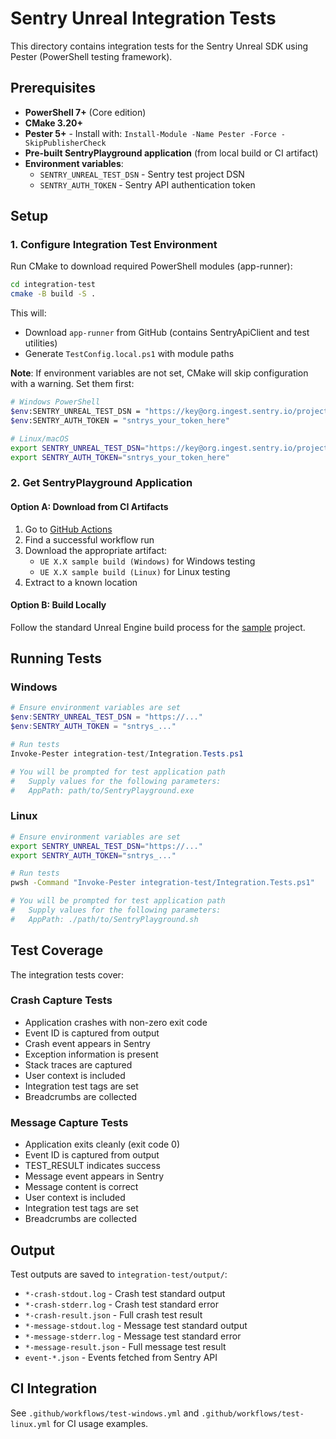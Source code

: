# Sentry Unreal Integration Tests

This directory contains integration tests for the Sentry Unreal SDK using Pester (PowerShell testing framework).

## Prerequisites

- **PowerShell 7+** (Core edition)
- **CMake 3.20+**
- **Pester 5+** - Install with: `Install-Module -Name Pester -Force -SkipPublisherCheck`
- **Pre-built SentryPlayground application** (from local build or CI artifact)
- **Environment variables**:
  - `SENTRY_UNREAL_TEST_DSN` - Sentry test project DSN
  - `SENTRY_AUTH_TOKEN` - Sentry API authentication token

## Setup

### 1. Configure Integration Test Environment

Run CMake to download required PowerShell modules (app-runner):

```bash
cd integration-test
cmake -B build -S .
```

This will:
- Download `app-runner` from GitHub (contains SentryApiClient and test utilities)
- Generate `TestConfig.local.ps1` with module paths

**Note**: If environment variables are not set, CMake will skip configuration with a warning. Set them first:

```bash
# Windows PowerShell
$env:SENTRY_UNREAL_TEST_DSN = "https://key@org.ingest.sentry.io/project"
$env:SENTRY_AUTH_TOKEN = "sntrys_your_token_here"

# Linux/macOS
export SENTRY_UNREAL_TEST_DSN="https://key@org.ingest.sentry.io/project"
export SENTRY_AUTH_TOKEN="sntrys_your_token_here"
```

### 2. Get SentryPlayground Application

#### Option A: Download from CI Artifacts

1. Go to [GitHub Actions](https://github.com/getsentry/sentry-unreal/actions/workflows/ci.yml)
2. Find a successful workflow run
3. Download the appropriate artifact:
   - `UE X.X sample build (Windows)` for Windows testing
   - `UE X.X sample build (Linux)` for Linux testing
4. Extract to a known location

#### Option B: Build Locally

Follow the standard Unreal Engine build process for the [sample](./sample/) project.

## Running Tests

### Windows

```powershell
# Ensure environment variables are set
$env:SENTRY_UNREAL_TEST_DSN = "https://..."
$env:SENTRY_AUTH_TOKEN = "sntrys_..."

# Run tests
Invoke-Pester integration-test/Integration.Tests.ps1

# You will be prompted for test application path
#   Supply values for the following parameters:
#   AppPath: path/to/SentryPlayground.exe
```

### Linux

```bash
# Ensure environment variables are set
export SENTRY_UNREAL_TEST_DSN="https://..."
export SENTRY_AUTH_TOKEN="sntrys_..."

# Run tests
pwsh -Command "Invoke-Pester integration-test/Integration.Tests.ps1"

# You will be prompted for test application path
#   Supply values for the following parameters:
#   AppPath: ./path/to/SentryPlayground.sh
```

## Test Coverage

The integration tests cover:

### Crash Capture Tests
- Application crashes with non-zero exit code
- Event ID is captured from output
- Crash event appears in Sentry
- Exception information is present
- Stack traces are captured
- User context is included
- Integration test tags are set
- Breadcrumbs are collected

### Message Capture Tests
- Application exits cleanly (exit code 0)
- Event ID is captured from output
- TEST_RESULT indicates success
- Message event appears in Sentry
- Message content is correct
- User context is included
- Integration test tags are set
- Breadcrumbs are collected

## Output

Test outputs are saved to `integration-test/output/`:
- `*-crash-stdout.log` - Crash test standard output
- `*-crash-stderr.log` - Crash test standard error
- `*-crash-result.json` - Full crash test result
- `*-message-stdout.log` - Message test standard output
- `*-message-stderr.log` - Message test standard error
- `*-message-result.json` - Full message test result
- `event-*.json` - Events fetched from Sentry API

## CI Integration

See `.github/workflows/test-windows.yml` and `.github/workflows/test-linux.yml` for CI usage examples.
